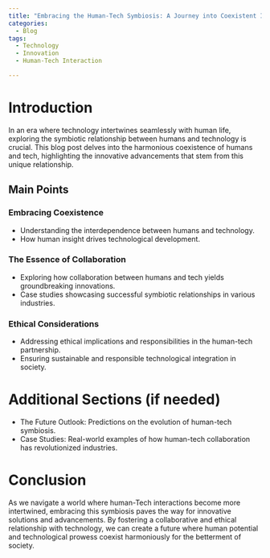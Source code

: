 ```yaml
---
title: "Embracing the Human-Tech Symbiosis: A Journey into Coexistent Innovation"
categories:
  - Blog
tags:
  - Technology
  - Innovation
  - Human-Tech Interaction

---
```


# Introduction
In an era where technology intertwines seamlessly with human life, exploring the symbiotic relationship between humans and technology is crucial. This blog post delves into the harmonious coexistence of humans and tech, highlighting the innovative advancements that stem from this unique relationship.

## Main Points
### Embracing Coexistence
- Understanding the interdependence between humans and technology.
- How human insight drives technological development.

### The Essence of Collaboration
- Exploring how collaboration between humans and tech yields groundbreaking innovations.
- Case studies showcasing successful symbiotic relationships in various industries.

### Ethical Considerations
- Addressing ethical implications and responsibilities in the human-tech partnership.
- Ensuring sustainable and responsible technological integration in society.

# Additional Sections (if needed)
- The Future Outlook: Predictions on the evolution of human-tech symbiosis.
- Case Studies: Real-world examples of how human-tech collaboration has revolutionized industries.

# Conclusion
As we navigate a world where human-Tech interactions become more intertwined, embracing this symbiosis paves the way for innovative solutions and advancements. By fostering a collaborative and ethical relationship with technology, we can create a future where human potential and technological prowess coexist harmoniously for the betterment of society.